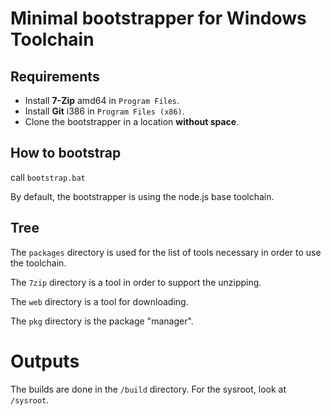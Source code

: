 # Minimal bootstrapper for Windows Toolchain

## Requirements

 - Install **7-Zip** amd64 in `Program Files`.
 - Install **Git** i386 in `Program Files (x86)`.
 - Clone the bootstrapper in a location **without space**.

## How to bootstrap

call `bootstrap.bat`

By default, the bootstrapper is using the node.js base toolchain.

## Tree

The `packages` directory is used for the list of tools necessary in order
to use the toolchain.

The `7zip` directory is a tool in order to support the unzipping.

The `web` directory is a tool for downloading.

The `pkg` directory is the package "manager".

# Outputs

The builds are done in the `/build` directory. For the sysroot, look at
`/sysroot`.
